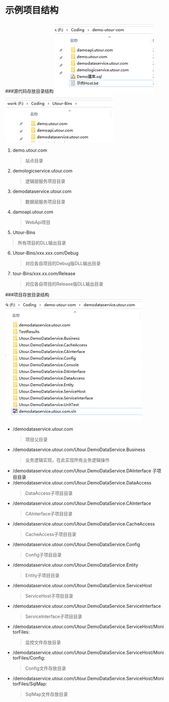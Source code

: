# 示例项目结构

###源代码存放目录结构
![源代码存放目录结构](../images/img3.png)
![dll输出目录](img4.png)

1. demo.utour.com
   >站点目录
2. demologicservice.utour.com
   >逻辑层服务项目目录
3. demodataservice.utour.com
   >数据层服务项目目录
4. damoapi.utour.com
   >WebApi项目
5. Utour-Bins
  >所有项目的DLL输出目录 	
6. Utour-Bins/xxx.xxx.com/Debug
   >对应各自项目的Debug版DLL输出目录
7. tour-Bins/xxx.xx.com/Release
   >对应各自项目的Release版DLL输出目录

###项目存放目录结构
![项目存放目录结构](../images/img5.png)

* /demodataservice.utour.com
  >项目父目录
* /demodataservice.utour.com/Utour.DemoDataService.Business
  >业务逻辑实现，在此实现所有业务逻辑操作
* /demodataservice.utour.com/Utour.DemoDataService.DAInterface
    子项目目录
* /demodataservice.utour.com/Utour.DemoDataService.DataAccess
  >DataAccess子项目目录
* /demodataservice.utour.com/Utour.DemoDataService.CAInterface
   >CAInterface子项目目录
* /demodataservice.utour.com/Utour.DemoDataService.CacheAccess
  >CacheAccess子项目目录
* /demodataservice.utour.com/Utour.DemoDataService.Config
  >Config子项目目录
* /demodataservice.utour.com/Utour.DemoDataService.Entity
  >Entity子项目目录
* /demodataservice.utour.com/Utour.DemoDataService.ServiceHost
  >ServiceHost子项目目录
* /demodataservice.utour.com/Utour.DemoDataService.ServiceInterface
  >ServiceInterface子项目目录
* /demodataservice.utour.com/Utour.DemoDataService.ServiceHost/MonitorFiles: 
  >监控文件存放目录
* /demodataservice.utour.com/Utour.DemoDataService.ServiceHost/MonitorFiles/Config: 
  >Config文件存放目录
* /demodataservice.utour.com/Utour.DemoDataService.ServiceHost/MonitorFiles/SqlMap: 
  >SqlMap文件存放目录

